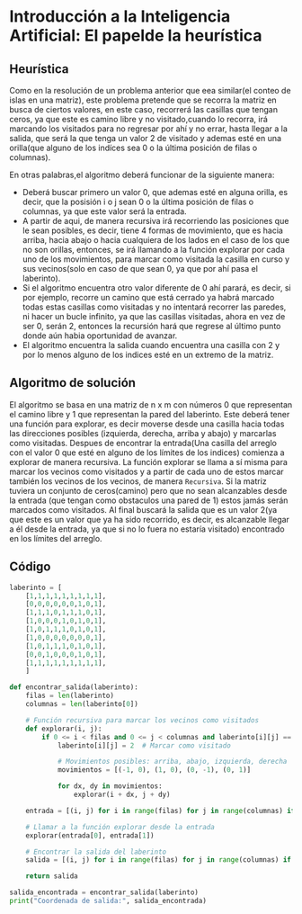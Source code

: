 # Introducción a la Inteligencia Artificial: El papelde la heurística

## Heurística

Como en la resolución de un problema anterior que eea similar(el conteo de islas en una matriz), este problema pretende que se recorra la matriz en busca de ciertos valores, en este caso, recorrerá las casillas que tengan ceros, ya que este es camino libre y no visitado,cuando lo recorra, irá marcando los visitados para no regresar por ahí y no errar, hasta llegar a la salida, que será la que tenga un valor 2 de visitado y ademas esté en una orilla(que alguno de los indíces sea 0 o la última posición de filas o columnas).

En otras palabras,el algoritmo deberá funcionar de la siguiente manera:

* Deberá buscar primero un valor 0, que ademas esté en alguna orilla, es decir, que la posisión i o j sean 0 o la última posición de filas o columnas, ya que este valor será la entrada.
* A partir de aqui, de manera recursiva irá recorriendo las posiciones que le sean posibles, es decir, tiene 4 formas de movimiento, que es hacia arriba, hacia abajo o hacia cualquiera de los lados en el caso de los que no son orillas, entonces, se irá llamando a la función  explorar por cada uno de los movimientos, para marcar como visitada la casilla en curso y sus vecinos(solo en caso de que sean 0, ya que por ahí pasa el laberinto).
* Si el algoritmo encuentra otro valor diferente de 0 ahí parará, es decir, si por ejemplo, recorre un camino que está cerrado ya habrá marcado todas estas casillas como visitadas y no intentará recorrer las paredes, ni hacer un bucle infinito, ya que las casillas visitadas, ahora en vez de ser 0, serán 2, entonces la recursión hará que regrese al último punto donde aún habia oportunidad de avanzar.
* El algoritmo encuentra la salida cuando encuentra una casilla con 2 y por lo menos alguno de los indices esté en un extremo de la matriz.

## Algoritmo de solución

El algoritmo se basa en una matriz de n x m con números 0 que representan el camino libre y 1 que representan la pared del laberinto.
Este deberá tener una función para explorar, es decir moverse desde una casilla hacia todas las direcciones posibles (izquierda, derecha, arriba y abajo) y marcarlas como visitadas.
Despues de encontrar la entrada(Una casilla del arreglo con el valor 0 que esté en alguno de los límites de los indices) comienza a explorar de manera recursiva.
La función explorar se llama a sí misma para marcar los vecinos como visitados y a partir de cada uno de estos marcar también los vecinos de los vecinos, de manera `Recursiva`.
Si la matriz tuviera un conjunto de ceros(camino) pero que no sean alcanzables desde la entrada (que tengan como obstaculos una pared de 1) estos jamás serán marcados como visitados.
Al final buscará la salida que es un valor 2(ya que este es un valor que ya ha sido recorrido, es decir, es alcanzable llegar a él desde la entrada, ya que si no lo fuera no estaría visitado) encontrado en los límites del arreglo.

## Código

```python
laberinto = [
    [1,1,1,1,1,1,1,1,1],
    [0,0,0,0,0,0,1,0,1],
    [1,1,1,0,1,1,1,0,1],
    [1,0,0,0,1,0,1,0,1],
    [1,0,1,1,1,0,1,0,1],
    [1,0,0,0,0,0,0,0,1],
    [1,0,1,1,1,0,1,0,1],
    [0,0,1,0,0,0,1,0,1],
    [1,1,1,1,1,1,1,1,1],
    ]

def encontrar_salida(laberinto):
    filas = len(laberinto)
    columnas = len(laberinto[0])

    # Función recursiva para marcar los vecinos como visitados
    def explorar(i, j):
        if 0 <= i < filas and 0 <= j < columnas and laberinto[i][j] == 0:
            laberinto[i][j] = 2  # Marcar como visitado

            # Movimientos posibles: arriba, abajo, izquierda, derecha
            movimientos = [(-1, 0), (1, 0), (0, -1), (0, 1)]

            for dx, dy in movimientos:
                explorar(i + dx, j + dy)

    entrada = [(i, j) for i in range(filas) for j in range(columnas) if laberinto[i][j] == 0 and (i == 0 or i == filas - 1 or j == 0 or j == columnas - 1)][0]

    # Llamar a la función explorar desde la entrada
    explorar(entrada[0], entrada[1])

    # Encontrar la salida del laberinto
    salida = [(i, j) for i in range(filas) for j in range(columnas) if laberinto[i][j] == 2 and (i == 0 or i == filas - 1 or j == 0 or j == columnas - 1) and (i, j) != entrada][0]

    return salida

salida_encontrada = encontrar_salida(laberinto)
print("Coordenada de salida:", salida_encontrada)

```

